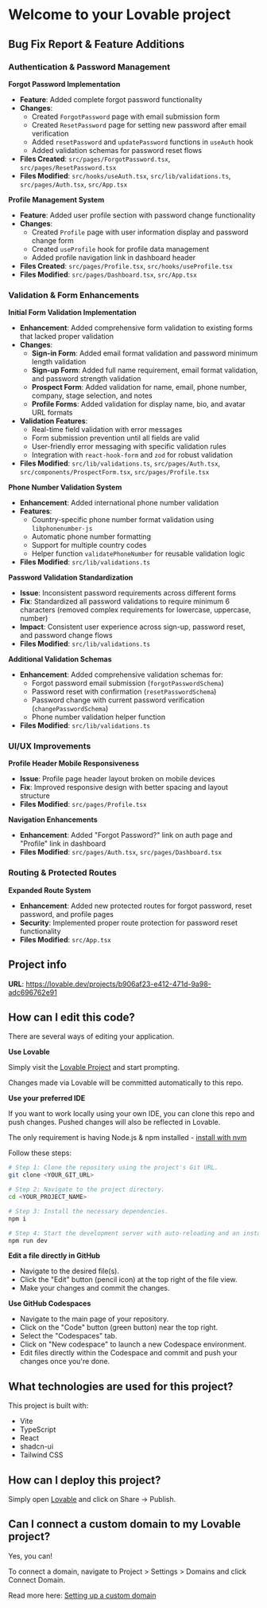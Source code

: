 # Welcome to your Lovable project

## Bug Fix Report & Feature Additions

### Authentication & Password Management

**Forgot Password Implementation**
- **Feature**: Added complete forgot password functionality
- **Changes**: 
  - Created `ForgotPassword` page with email submission form
  - Created `ResetPassword` page for setting new password after email verification
  - Added `resetPassword` and `updatePassword` functions in `useAuth` hook
  - Added validation schemas for password reset flows
- **Files Created**: `src/pages/ForgotPassword.tsx`, `src/pages/ResetPassword.tsx`
- **Files Modified**: `src/hooks/useAuth.tsx`, `src/lib/validations.ts`, `src/pages/Auth.tsx`, `src/App.tsx`

**Profile Management System**
- **Feature**: Added user profile section with password change functionality
- **Changes**:
  - Created `Profile` page with user information display and password change form
  - Created `useProfile` hook for profile data management
  - Added profile navigation link in dashboard header
- **Files Created**: `src/pages/Profile.tsx`, `src/hooks/useProfile.tsx`
- **Files Modified**: `src/pages/Dashboard.tsx`, `src/App.tsx`

### Validation & Form Enhancements

**Initial Form Validation Implementation**
- **Enhancement**: Added comprehensive form validation to existing forms that lacked proper validation
- **Changes**:
  - **Sign-in Form**: Added email format validation and password minimum length validation
  - **Sign-up Form**: Added full name requirement, email format validation, and password strength validation
  - **Prospect Form**: Added validation for name, email, phone number, company, stage selection, and notes
  - **Profile Forms**: Added validation for display name, bio, and avatar URL formats
- **Validation Features**:
  - Real-time field validation with error messages
  - Form submission prevention until all fields are valid
  - User-friendly error messaging with specific validation rules
  - Integration with `react-hook-form` and `zod` for robust validation
- **Files Modified**: `src/lib/validations.ts`, `src/pages/Auth.tsx`, `src/components/ProspectForm.tsx`, `src/pages/Profile.tsx`

**Phone Number Validation System**
- **Enhancement**: Added international phone number validation
- **Features**:
  - Country-specific phone number format validation using `libphonenumber-js`
  - Automatic phone number formatting
  - Support for multiple country codes
  - Helper function `validatePhoneNumber` for reusable validation logic
- **Files Modified**: `src/lib/validations.ts`

**Password Validation Standardization**
- **Issue**: Inconsistent password requirements across different forms
- **Fix**: Standardized all password validations to require minimum 6 characters (removed complex requirements for lowercase, uppercase, number)
- **Impact**: Consistent user experience across sign-up, password reset, and password change flows
- **Files Modified**: `src/lib/validations.ts`

**Additional Validation Schemas**
- **Enhancement**: Added comprehensive validation schemas for:
  - Forgot password email submission (`forgotPasswordSchema`)
  - Password reset with confirmation (`resetPasswordSchema`) 
  - Password change with current password verification (`changePasswordSchema`)
  - Phone number validation helper function
- **Files Modified**: `src/lib/validations.ts`

### UI/UX Improvements

**Profile Header Mobile Responsiveness**
- **Issue**: Profile page header layout broken on mobile devices
- **Fix**: Improved responsive design with better spacing and layout structure
- **Files Modified**: `src/pages/Profile.tsx`

**Navigation Enhancements**
- **Enhancement**: Added "Forgot Password?" link on auth page and "Profile" link in dashboard
- **Files Modified**: `src/pages/Auth.tsx`, `src/pages/Dashboard.tsx`

### Routing & Protected Routes

**Expanded Route System**
- **Enhancement**: Added new protected routes for forgot password, reset password, and profile pages
- **Security**: Implemented proper route protection for password reset functionality
- **Files Modified**: `src/App.tsx`

## Project info

**URL**: https://lovable.dev/projects/b906af23-e412-471d-9a98-adc696762e91

## How can I edit this code?

There are several ways of editing your application.

**Use Lovable**

Simply visit the [Lovable Project](https://lovable.dev/projects/b906af23-e412-471d-9a98-adc696762e91) and start prompting.

Changes made via Lovable will be committed automatically to this repo.

**Use your preferred IDE**

If you want to work locally using your own IDE, you can clone this repo and push changes. Pushed changes will also be reflected in Lovable.

The only requirement is having Node.js & npm installed - [install with nvm](https://github.com/nvm-sh/nvm#installing-and-updating)

Follow these steps:

```sh
# Step 1: Clone the repository using the project's Git URL.
git clone <YOUR_GIT_URL>

# Step 2: Navigate to the project directory.
cd <YOUR_PROJECT_NAME>

# Step 3: Install the necessary dependencies.
npm i

# Step 4: Start the development server with auto-reloading and an instant preview.
npm run dev
```

**Edit a file directly in GitHub**

- Navigate to the desired file(s).
- Click the "Edit" button (pencil icon) at the top right of the file view.
- Make your changes and commit the changes.

**Use GitHub Codespaces**

- Navigate to the main page of your repository.
- Click on the "Code" button (green button) near the top right.
- Select the "Codespaces" tab.
- Click on "New codespace" to launch a new Codespace environment.
- Edit files directly within the Codespace and commit and push your changes once you're done.

## What technologies are used for this project?

This project is built with:

- Vite
- TypeScript
- React
- shadcn-ui
- Tailwind CSS

## How can I deploy this project?

Simply open [Lovable](https://lovable.dev/projects/b906af23-e412-471d-9a98-adc696762e91) and click on Share -> Publish.

## Can I connect a custom domain to my Lovable project?

Yes, you can!

To connect a domain, navigate to Project > Settings > Domains and click Connect Domain.

Read more here: [Setting up a custom domain](https://docs.lovable.dev/tips-tricks/custom-domain#step-by-step-guide)
